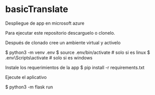 # basicTranslate
Despliegue de app en microsoft azure

Para ejecutar este repositorio descarguelo o clonelo.

Después de clonado cree un ambiente virtual y activelo

$ python3 -m venv .env
$ source .env/bin/activate # solo si es linux
$ .env\Scripts\activate # solo si es windows

Instale los requerimientos de la app
$ pip install -r requirements.txt

Ejecute el aplicativo

$ python3 -m flask run
 
